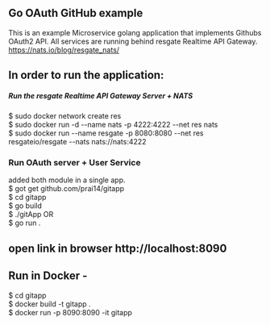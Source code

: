 ## Go OAuth GitHub example
This is an example Microservice golang application that implements Githubs OAuth2 API.
All services are running behind resgate Realtime API Gateway.
https://nats.io/blog/resgate_nats/

## In order to run the application:
##### Run the resgate Realtime API Gateway Server + NATS 

$ sudo docker network create res \
$ sudo docker run -d --name nats -p 4222:4222 --net res nats \
$ sudo docker run --name resgate -p 8080:8080 --net res resgateio/resgate --nats nats://nats:4222 


### Run OAuth server + User Service
added both module in a single app. \
$ got get github.com/prai14/gitapp \
$ cd gitapp \
$ go build \
$ ./gitApp OR \
$ go run . 

## open link in browser http://localhost:8090

## Run in Docker -
$ cd gitapp \
$ docker build -t gitapp . \
$ docker run -p 8090:8090 -it gitapp
